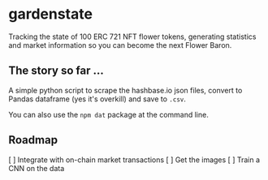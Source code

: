 # gardenstate
Tracking the state of 100 ERC 721 NFT flower tokens, 
generating statistics and market information so you can become the next Flower Baron.

## The story so far ...

A simple python script to scrape the hashbase.io json files, convert to Pandas dataframe (yes it's overkill) and save to `.csv`. 

You can also use the `npm dat` package at the command line. 

## Roadmap

[ ] Integrate with on-chain market transactions
[ ] Get the images
[ ] Train a CNN on the data

